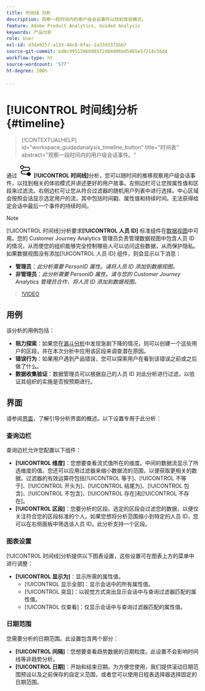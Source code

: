 ```yaml
---
title: 时间线 分析
description: 观察一段时间内的用户级会话事件以找到体验模式。
feature: Adobe Product Analytics, Guided Analysis
keywords: 产品分析
role: User
exl-id: d3da9257-a133-46c8-8fac-1a33d3372bb7
source-git-commit: bd8c9951386608572d84006bd5465e57214c56d4
workflow-type: ht
source-wordcount: '577'
ht-degree: 100%

---
```


# [!UICONTROL 时间线]分析 {#timeline}

<!-- markdownlint-disable MD034 -->

>[!CONTEXTUALHELP]
>id="workspace_guidedanalysis_timeline_button"
>title="时间表"
>abstract="观察一段时间内的用户级会话事件。"

<!-- markdownlint-enable MD034 -->

通过 ![时间线](/help/assets/icons/Timeline.svg) **[!UICONTROL 时间线]**&#x200B;分析，您可以随时间的推移观察用户级会话事件，以找到相关的体验模式并讲述更好的用户故事。左侧边栏可让您按属性值和区段来过滤流。右侧边栏可让您从符合过滤器的随机用户列表中进行选择。中心区域会按照会话显示选定用户的流，其中包括时间戳、属性值和持续时间。无法获得给定会话中最后一个事件的持续时间。


>[!NOTE]
>
>[!UICONTROL 时间线]分析要求&#x200B;**[!UICONTROL 人员 ID]** 标准组件在[数据视图](/help/data-views/component-reference.md#optional)中可用。您的 Customer Journey Analytics 管理员负责管理数据视图中包含人员 ID 的情况，从而使您的组织能够完全控制哪些人可以访问这些数据，从而保护隐私。
><br/>如果数据视图没有添加[!UICONTROL 人员 ID] 组件，则会显示以下消息：
>
>* **管理员**：*此分析需要 PersonID 属性。请将人员 ID 添加到数据视图。*
>* **非管理员**：*此分析需要 PersonID 属性。请与您的 Customer Journey Analytics 管理员合作，将人员 ID 添加到数据视图。*

>[!VIDEO](https://video.tv.adobe.com/v/3427810/?quality=12&learn=on)



## 用例

该分析的用例包括：

* **阻力探索**：如果您在[漏斗分析](funnel.md)中发现急剧下降的情况，则可以创建一个这些用户的区段，并在本次分析中应用该区段来调查潜在原因。
* **错误行为**：如果用户遇到产品错误，您可以探索用户在看到该错误之前或之后做了什么。
* **数据收集验证**：数据管理员可以根据自己的人员 ID 对此分析进行过滤，以验证其组织的实施是否按预期进行。

## 界面

请参阅[界面](../overview.md#interface)，了解引导分析界面的概述。以下设置专用于此分析：

### 查询边栏

查询边栏允许您配置以下组件：

* **[!UICONTROL 维度]**：您想要查看流式值所在的维度。中间的数据流显示了所选维度的值。您还可以应用过滤器来缩小数据流的范围，以便获取更相关的数据。过滤器的有效运算符包括[!UICONTROL 等于]、[!UICONTROL 不等于]、[!UICONTROL 开头为]、[!UICONTROL 结尾为]、[!UICONTROL 包含]、[!UICONTROL 不包含]、[!UICONTROL 存在]和[!UICONTROL 不存在]。
* **[!UICONTROL 区段]**：您要分析的区段。选定的区段会过滤您的数据，以便仅关注符合您的区段标准的个人。如果您想将分析范围缩小到特定的人员 ID，您可以在右侧面板中筛选该人员 ID。此分析支持一个区段。

### 图表设置

[!UICONTROL 时间线]分析提供以下图表设置，这些设置可在图表上方的菜单中进行调整：

* **[!UICONTROL 显示为]**：显示所需的属性值。
   * [!UICONTROL 显示全部]：显示会话中的所有属性值。
   * [!UICONTROL 突显]：以视觉方式突出显示会话中与查询过滤器匹配的属性值。
   * [!UICONTROL 仅查看]：仅显示会话中与查询过滤器匹配的属性值。

### 日期范围

您需要分析的日期范围。此设置包含两个部分：

* **[!UICONTROL 间隔]**：您想要查看趋势数据的日期粒度。此设置不会影响时间线等非趋势分析。
* **[!UICONTROL 日期]**：开始和结束日期。为方便您使用，我们提供滚动日期范围预设以及之前保存的自定义范围，或者您可以使用日程表选择器选择固定的日期范围。


<!--

## Example

See below for an example of the analysis.

![Timeline](../assets/timeline-new.png)

-->
